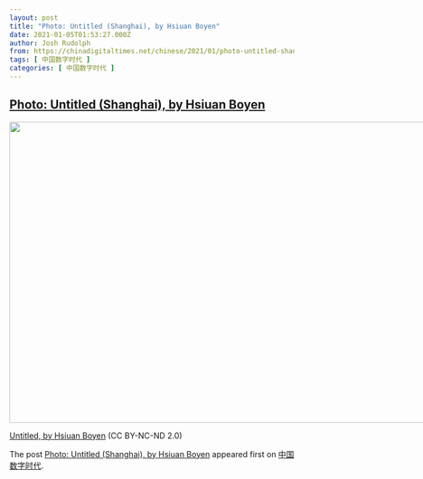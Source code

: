 ```yaml
---
layout: post
title: "Photo: Untitled (Shanghai), by Hsiuan Boyen"
date: 2021-01-05T01:53:27.000Z
author: Josh Rudolph
from: https://chinadigitaltimes.net/chinese/2021/01/photo-untitled-shanghai-by-hsiuan-boyen-5/
tags: [ 中国数字时代 ]
categories: [ 中国数字时代 ]
---
```

<!--1609811607000-->
[Photo: Untitled (Shanghai), by Hsiuan Boyen](https://chinadigitaltimes.net/chinese/2021/01/photo-untitled-shanghai-by-hsiuan-boyen-5/)
------

<div>
<div id="attachment_661117" style="width: 809px" class="wp-caption alignright"><img aria-describedby="caption-attachment-661117" loading="lazy" src="https://chinadigitaltimes.net/chinese/wp-content/blogs.dir/4/files/2021/01/50795611171_a338510157_c.jpg" alt="" width="799" height="533" class="size-full wp-image-661117" srcset="https://chinadigitaltimes.net/chinese/files/2021/01/50795611171_a338510157_c.jpg 799w, https://chinadigitaltimes.net/chinese/files/2021/01/50795611171_a338510157_c-300x200.jpg 300w, https://chinadigitaltimes.net/chinese/files/2021/01/50795611171_a338510157_c-768x512.jpg 768w" sizes="(max-width: 799px) 100vw, 799px" /><p id="caption-attachment-661117" class="wp-caption-text"><a href="https://www.flickr.com/photos/boyen/50795611171/">Untitled, by Hsiuan Boyen</a> (CC BY-NC-ND 2.0)</p></div><p>The post <a rel="nofollow" href="https://chinadigitaltimes.net/chinese/2021/01/photo-untitled-shanghai-by-hsiuan-boyen-5/">Photo: Untitled (Shanghai), by Hsiuan Boyen</a> appeared first on <a rel="nofollow" href="https://chinadigitaltimes.net/chinese">中国数字时代</a>.</p>
</div>
